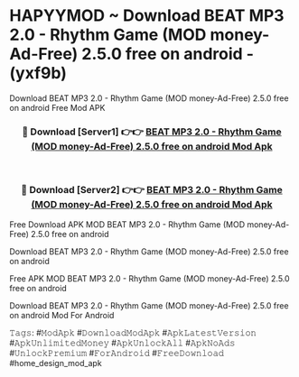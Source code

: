 # HAPYYMOD ~ Download BEAT MP3 2.0 - Rhythm Game (MOD money-Ad-Free) 2.5.0 free on android - (yxf9b)
Download BEAT MP3 2.0 - Rhythm Game (MOD money-Ad-Free) 2.5.0 free on android Free Mod APK

<div align="center">
<h3>🔴 Download [Server1] 👉👉 <a href="https://apk-comot.site?title=BEAT_MP3_2.0_-_Rhythm_Game_(MOD_money-Ad-Free)_2.5.0_free_on_android">BEAT MP3 2.0 - Rhythm Game (MOD money-Ad-Free) 2.5.0 free on android Mod Apk</a></h3><br>

<h3>🔴 Download [Server2] 👉👉 <a href="https://apk-comot.site?title=BEAT_MP3_2.0_-_Rhythm_Game_(MOD_money-Ad-Free)_2.5.0_free_on_android">BEAT MP3 2.0 - Rhythm Game (MOD money-Ad-Free) 2.5.0 free on android Mod Apk</a></h3>
</div>


Free Download APK MOD BEAT MP3 2.0 - Rhythm Game (MOD money-Ad-Free) 2.5.0 free on android

Download BEAT MP3 2.0 - Rhythm Game (MOD money-Ad-Free) 2.5.0 free on android 

Free APK MOD BEAT MP3 2.0 - Rhythm Game (MOD money-Ad-Free) 2.5.0 free on android 

Download BEAT MP3 2.0 - Rhythm Game (MOD money-Ad-Free) 2.5.0 free on android Mod For Android

𝚃𝚊𝚐𝚜: #𝙼𝚘𝚍𝙰𝚙𝚔 #𝙳𝚘𝚠𝚗𝚕𝚘𝚊𝚍𝙼𝚘𝚍𝙰𝚙𝚔 #𝙰𝚙𝚔𝙻𝚊𝚝𝚎𝚜𝚝𝚅𝚎𝚛𝚜𝚒𝚘𝚗 #𝙰𝚙𝚔𝚄𝚗𝚕𝚒𝚖𝚒𝚝𝚎𝚍𝙼𝚘𝚗𝚎𝚢 #𝙰𝚙𝚔𝚄𝚗𝚕𝚘𝚌𝚔𝙰𝚕𝚕 #𝙰𝚙𝚔𝙽𝚘𝙰𝚍𝚜 #𝚄𝚗𝚕𝚘𝚌𝚔𝙿𝚛𝚎𝚖𝚒𝚞𝚖 #𝙵𝚘𝚛𝙰𝚗𝚍𝚛𝚘𝚒𝚍 #𝙵𝚛𝚎𝚎𝙳𝚘𝚠𝚗𝚕𝚘𝚊𝚍 #home_design_mod_apk